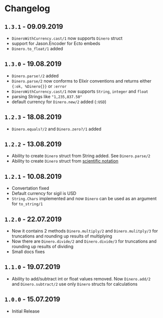 # Changelog
## `1.3.1` - 09.09.2019
 - `DineroWithCurrency.cast/1` now supports `Dinero` struct
 - support for Jason.Encoder for Ecto embeds
 - `Dinero.to_float/1` added
## `1.3.0` - 19.08.2019
 - `Dinero.parse!/2` added
 - `Dinero.parse/2` now conforms to Elixir conventions and returns either `{:ok, %Dinero{}}` or `:error`
 - `DineroWithCurrency.cast/1` now supports `String`, `integer` and `float`
 - parsing Strings like `"1,235,837.50"`
 - default currency for `Dinero.new/2` added (`:USD`)
## `1.2.3` - 18.08.2019
 - `Dinero.equals?/2` and `Dinero.zero?/1` added
## `1.2.2` - 13.08.2019
 - Ability to create `Dinero` struct from String added. See `Dinero.parse/2`
 - Ability to create `Dinero` struct from [scientific notation](https://en.wikipedia.org/wiki/Scientific_notation)
## `1.2.1` - 10.08.2019
 - Convertation fixed
 - Default currency for sigil is USD
 - `String.Chars` implemented and now `Dinero` can be used as an argument for `to_string/1`
## `1.2.0` - 22.07.2019
 - Now it contains 2 methods `Dinero.multiply/2` and `Dinero.mulitply/3` for truncations and rounding up results of multiplying
 - Now there are `Dinero.divide/2` and `Dinero.divide/3` for truncations and rounding up results of dividing
 - Small docs fixes

## `1.1.0` - 19.07.2019
- Ability to add/subtract int or float values removed. Now `Dinero.add/2` and `Dinero.subtract/2` use only `Dinero` structs for calculations

## `1.0.0` - 15.07.2019
- Initial Release
